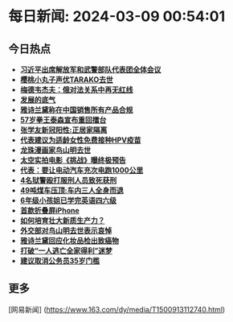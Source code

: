 
# 每日新闻: 2024-03-09 00:54:01
## 今日热点

- **[习近平出席解放军和武警部队代表团全体会议](https://www.163.com/search?keyword=%E4%B9%A0%E8%BF%91%E5%B9%B3%E5%87%BA%E5%B8%AD%E8%A7%A3%E6%94%BE%E5%86%9B%E5%92%8C%E6%AD%A6%E8%AD%A6%E9%83%A8%E9%98%9F%E4%BB%A3%E8%A1%A8%E5%9B%A2%E5%85%A8%E4%BD%93%E4%BC%9A%E8%AE%AE)**
- **[樱桃小丸子声优TARAKO去世](https://www.163.com/search?keyword=%E6%A8%B1%E6%A1%83%E5%B0%8F%E4%B8%B8%E5%AD%90%E5%A3%B0%E4%BC%98TARAKO%E5%8E%BB%E4%B8%96)**
- **[梅德韦杰夫：俄对法关系中再无红线](https://www.163.com/search?keyword=%E6%A2%85%E5%BE%B7%E9%9F%A6%E6%9D%B0%E5%A4%AB%EF%BC%9A%E4%BF%84%E5%AF%B9%E6%B3%95%E5%85%B3%E7%B3%BB%E4%B8%AD%E5%86%8D%E6%97%A0%E7%BA%A2%E7%BA%BF)**
- **[发展的底气](https://www.163.com/search?keyword=%E5%8F%91%E5%B1%95%E7%9A%84%E5%BA%95%E6%B0%94)**
- **[雅诗兰黛称在中国销售所有产品合规](https://www.163.com/search?keyword=%E9%9B%85%E8%AF%97%E5%85%B0%E9%BB%9B%E7%A7%B0%E5%9C%A8%E4%B8%AD%E5%9B%BD%E9%94%80%E5%94%AE%E6%89%80%E6%9C%89%E4%BA%A7%E5%93%81%E5%90%88%E8%A7%84)**
- **[57岁拳王泰森宣布重回擂台](https://www.163.com/search?keyword=57%E5%B2%81%E6%8B%B3%E7%8E%8B%E6%B3%B0%E6%A3%AE%E5%AE%A3%E5%B8%83%E9%87%8D%E5%9B%9E%E6%93%82%E5%8F%B0)**
- **[张学友新冠阳性:正居家隔离](https://www.163.com/search?keyword=%E5%BC%A0%E5%AD%A6%E5%8F%8B%E6%96%B0%E5%86%A0%E9%98%B3%E6%80%A7+%E6%AD%A3%E5%B1%85%E5%AE%B6%E9%9A%94%E7%A6%BB)**
- **[代表建议为适龄女性免费接种HPV疫苗](https://www.163.com/search?keyword=%E4%BB%A3%E8%A1%A8%E5%BB%BA%E8%AE%AE%E4%B8%BA%E9%80%82%E9%BE%84%E5%A5%B3%E6%80%A7%E5%85%8D%E8%B4%B9%E6%8E%A5%E7%A7%8DHPV%E7%96%AB%E8%8B%97)**
- **[龙珠漫画家鸟山明去世](https://www.163.com/search?keyword=%E9%BE%99%E7%8F%A0%E6%BC%AB%E7%94%BB%E5%AE%B6%E9%B8%9F%E5%B1%B1%E6%98%8E%E5%8E%BB%E4%B8%96)**
- **[太空实拍电影《挑战》曝终极预告](https://www.163.com/search?keyword=%E5%A4%AA%E7%A9%BA%E5%AE%9E%E6%8B%8D%E7%94%B5%E5%BD%B1%E3%80%8A%E6%8C%91%E6%88%98%E3%80%8B%E6%9B%9D%E7%BB%88%E6%9E%81%E9%A2%84%E5%91%8A)**
- **[代表：要让电动汽车充次电跑1000公里](https://www.163.com/search?keyword=%E4%BB%A3%E8%A1%A8%EF%BC%9A%E8%A6%81%E8%AE%A9%E7%94%B5%E5%8A%A8%E6%B1%BD%E8%BD%A6%E5%85%85%E6%AC%A1%E7%94%B5%E8%B7%911000%E5%85%AC%E9%87%8C)**
- **[4名狱警殴打服刑人员致死获刑](https://www.163.com/search?keyword=4%E5%90%8D%E7%8B%B1%E8%AD%A6%E6%AE%B4%E6%89%93%E6%9C%8D%E5%88%91%E4%BA%BA%E5%91%98%E8%87%B4%E6%AD%BB%E8%8E%B7%E5%88%91)**
- **[49吨煤车压顶:车内三人全身而退](https://www.163.com/search?keyword=49%E5%90%A8%E7%85%A4%E8%BD%A6%E5%8E%8B%E9%A1%B6+%E8%BD%A6%E5%86%85%E4%B8%89%E4%BA%BA%E5%85%A8%E8%BA%AB%E8%80%8C%E9%80%80)**
- **[6年级小孩姐已学完英语四六级](https://www.163.com/search?keyword=6%E5%B9%B4%E7%BA%A7%E5%B0%8F%E5%AD%A9%E5%A7%90%E5%B7%B2%E5%AD%A6%E5%AE%8C%E8%8B%B1%E8%AF%AD%E5%9B%9B%E5%85%AD%E7%BA%A7)**
- **[首款折叠屏iPhone](https://www.163.com/search?keyword=%E9%A6%96%E6%AC%BE%E6%8A%98%E5%8F%A0%E5%B1%8FiPhone)**
- **[如何培育壮大新质生产力？](https://www.163.com/search?keyword=%E5%A6%82%E4%BD%95%E5%9F%B9%E8%82%B2%E5%A3%AE%E5%A4%A7%E6%96%B0%E8%B4%A8%E7%94%9F%E4%BA%A7%E5%8A%9B%EF%BC%9F)**
- **[外交部对鸟山明去世表示哀悼](https://www.163.com/search?keyword=%E5%A4%96%E4%BA%A4%E9%83%A8%E5%AF%B9%E9%B8%9F%E5%B1%B1%E6%98%8E%E5%8E%BB%E4%B8%96%E8%A1%A8%E7%A4%BA%E5%93%80%E6%82%BC)**
- **[雅诗兰黛回应化妆品检出致癌物](https://www.163.com/search?keyword=%E9%9B%85%E8%AF%97%E5%85%B0%E9%BB%9B%E5%9B%9E%E5%BA%94%E5%8C%96%E5%A6%86%E5%93%81%E6%A3%80%E5%87%BA%E8%87%B4%E7%99%8C%E7%89%A9)**
- **[打破“一人逃亡全家得利”迷梦](https://www.163.com/search?keyword=%E6%89%93%E7%A0%B4%E2%80%9C%E4%B8%80%E4%BA%BA%E9%80%83%E4%BA%A1%E5%85%A8%E5%AE%B6%E5%BE%97%E5%88%A9%E2%80%9D%E8%BF%B7%E6%A2%A6)**
- **[建议取消公务员35岁门槛](https://www.163.com/search?keyword=%E5%BB%BA%E8%AE%AE%E5%8F%96%E6%B6%88%E5%85%AC%E5%8A%A1%E5%91%9835%E5%B2%81%E9%97%A8%E6%A7%9B)**

## 更多
[网易新闻] (https://www.163.com/dy/media/T1500913112740.html)
